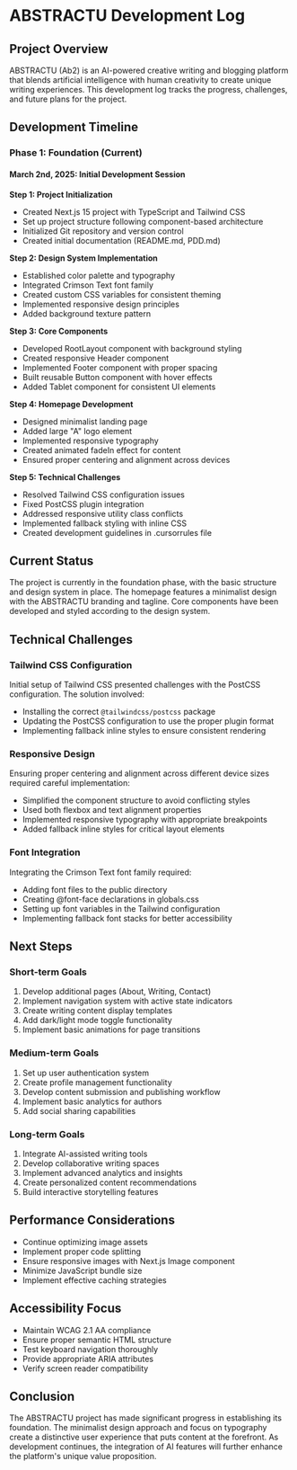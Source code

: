# ABSTRACTU Development Log

## Project Overview
ABSTRACTU (Ab2) is an AI-powered creative writing and blogging platform that blends artificial intelligence with human creativity to create unique writing experiences. This development log tracks the progress, challenges, and future plans for the project.

## Development Timeline

### Phase 1: Foundation (Current)

#### March 2nd, 2025: Initial Development Session

**Step 1: Project Initialization**
- Created Next.js 15 project with TypeScript and Tailwind CSS
- Set up project structure following component-based architecture
- Initialized Git repository and version control
- Created initial documentation (README.md, PDD.md)

**Step 2: Design System Implementation**
- Established color palette and typography
- Integrated Crimson Text font family
- Created custom CSS variables for consistent theming
- Implemented responsive design principles
- Added background texture pattern

**Step 3: Core Components**
- Developed RootLayout component with background styling
- Created responsive Header component
- Implemented Footer component with proper spacing
- Built reusable Button component with hover effects
- Added Tablet component for consistent UI elements

**Step 4: Homepage Development**
- Designed minimalist landing page
- Added large "A" logo element
- Implemented responsive typography
- Created animated fadeIn effect for content
- Ensured proper centering and alignment across devices

**Step 5: Technical Challenges**
- Resolved Tailwind CSS configuration issues
- Fixed PostCSS plugin integration
- Addressed responsive utility class conflicts
- Implemented fallback styling with inline CSS
- Created development guidelines in .cursorrules file

## Current Status
The project is currently in the foundation phase, with the basic structure and design system in place. The homepage features a minimalist design with the ABSTRACTU branding and tagline. Core components have been developed and styled according to the design system.

## Technical Challenges

### Tailwind CSS Configuration
Initial setup of Tailwind CSS presented challenges with the PostCSS configuration. The solution involved:
- Installing the correct `@tailwindcss/postcss` package
- Updating the PostCSS configuration to use the proper plugin format
- Implementing fallback inline styles to ensure consistent rendering

### Responsive Design
Ensuring proper centering and alignment across different device sizes required careful implementation:
- Simplified the component structure to avoid conflicting styles
- Used both flexbox and text alignment properties
- Implemented responsive typography with appropriate breakpoints
- Added fallback inline styles for critical layout elements

### Font Integration
Integrating the Crimson Text font family required:
- Adding font files to the public directory
- Creating @font-face declarations in globals.css
- Setting up font variables in the Tailwind configuration
- Implementing fallback font stacks for better accessibility

## Next Steps

### Short-term Goals
1. Develop additional pages (About, Writing, Contact)
2. Implement navigation system with active state indicators
3. Create writing content display templates
4. Add dark/light mode toggle functionality
5. Implement basic animations for page transitions

### Medium-term Goals
1. Set up user authentication system
2. Create profile management functionality
3. Develop content submission and publishing workflow
4. Implement basic analytics for authors
5. Add social sharing capabilities

### Long-term Goals
1. Integrate AI-assisted writing tools
2. Develop collaborative writing spaces
3. Implement advanced analytics and insights
4. Create personalized content recommendations
5. Build interactive storytelling features

## Performance Considerations
- Continue optimizing image assets
- Implement proper code splitting
- Ensure responsive images with Next.js Image component
- Minimize JavaScript bundle size
- Implement effective caching strategies

## Accessibility Focus
- Maintain WCAG 2.1 AA compliance
- Ensure proper semantic HTML structure
- Test keyboard navigation thoroughly
- Provide appropriate ARIA attributes
- Verify screen reader compatibility

## Conclusion
The ABSTRACTU project has made significant progress in establishing its foundation. The minimalist design approach and focus on typography create a distinctive user experience that puts content at the forefront. As development continues, the integration of AI features will further enhance the platform's unique value proposition.
